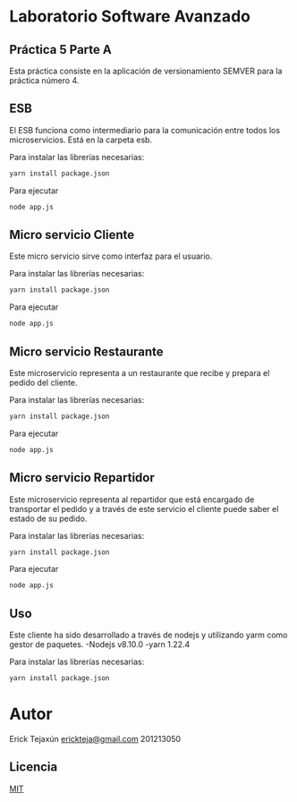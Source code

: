 # Laboratorio Software Avanzado
## Práctica 5 Parte A

Esta práctica consiste en la aplicación de versionamiento SEMVER 
para la práctica número 4. 




## ESB
El ESB funciona como intermediario para la comunicación entre todos los microservicios. Está en la carpeta esb.

Para instalar las librerías necesarias:
```bash
yarn install package.json
```

Para ejecutar 

```bash
node app.js
```


## Micro servicio Cliente
Este micro servicio sirve como interfaz para el usuario. 

Para instalar las librerías necesarias:
```bash
yarn install package.json
```

Para ejecutar 

```bash
node app.js
```


## Micro servicio Restaurante
Este microservicio representa a un restaurante que recibe y prepara el pedido del cliente. 

Para instalar las librerías necesarias:
```bash
yarn install package.json
```

Para ejecutar 

```bash
node app.js
```

## Micro servicio Repartidor
Este microservicio representa al repartidor que está encargado de transportar el pedido y a través de este servicio el cliente puede saber el estado de su pedido. 

Para instalar las librerías necesarias:
```bash
yarn install package.json
```

Para ejecutar 

```bash
node app.js
```


## Uso
Este cliente ha sido desarrollado a través de nodejs y utilizando yarm como gestor de paquetes. 
-Nodejs v8.10.0
-yarn 1.22.4

Para instalar las librerías necesarias:
```bash
yarn install package.json
```





# Autor
  Erick Tejaxún
  erickteja@gmail.com
  201213050


## Licencia
[MIT](https://choosealicense.com/licenses/mit/)